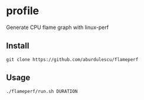 # profile
Generate CPU flame graph with linux-perf

## Install

```
git clone https://github.com/aburdulescu/flameperf
```

## Usage

```
./flameperf/run.sh DURATION
```

